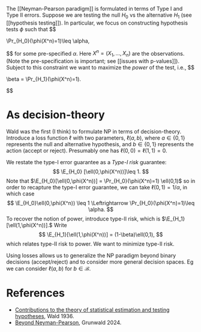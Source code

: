 The [[Neyman-Pearson paradigm]] is formulated in terms of Type I and Type II errors. Suppose we are testing the null $H_0$ vs the alternative $H_1$ (see [[hypothesis testing]]). In particular, we focus on constructing hypothesis tests $\phi$ such that 
$$

\Pr_{H_0}(\phi(X^n)=1)\leq \alpha,

$$
for some pre-specified $\alpha$. Here $X^n = (X_1, \dots, X_n)$ are the observations.(Note the pre-specification is important; see [[issues with p-values]]). Subject to this constraint we want to maximize the _power_ of the test, i.e., 
$$

\beta = \Pr_{H_1}(\phi(X^n)=1).

$$
# As decision-theory 

Wald was the first (I think) to formulate NP in terms of decision-theory. Introduce a loss function $\ell$ with two parameters, $\ell(a,b)$, where $a\in\{0,1\}$ represents the null and alternative hypothesis, and $b\in\{0,1\}$ represents the action (accept or reject). Presumably one has $\ell(0,0) = \ell(1,1)=0$.  

We restate the type-I error guarantee as a _Type-I risk_ guarantee:
$$
\E_{H_0} [\ell(0,\phi(X^n))]\leq 1.
$$
Note that $\E_{H_0}[\ell(0,\phi(X^n))] = \Pr_{H_0}(\phi(X^n)=1) \ell(0,1)$ so in order to recapture the type-I error guarantee, we can take $\ell(0,1) = 1/\alpha$, in which case $$
\E_{H_0}\ell(0,\phi(X^n)) \leq 1 \Leftrightarrow \Pr_{H_0}(\phi(X^n)=1)\leq \alpha.
$$
To recover the notion of power, introduce type-II risk, which is $\E_{H_1}[\ell(1,\phi(X^n))].$ Write $$
\E_{H_1}[\ell(1,\phi(X^n))] = (1-\beta)\ell(0,1),
$$
which relates type-II risk to power. We want to minimize type-II risk.

Using losses allows us to generalize the NP paradigm beyond binary decisions (accept/reject) and to consider more general decision spaces. Eg we can consider $\ell(a,b)$ for $b\in \mathcal{B}$.  

# References 
- [Contributions to the theory of statistical estimation and testing hypotheses](http://www.stat.yale.edu/~hz68/619/Wald-1939.pdf), Wald 1936. 
- [Beyond Neyman-Pearson](https://arxiv.org/pdf/2205.00901), Grunwald 2024. 